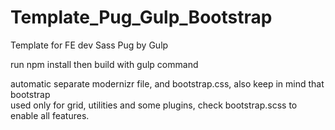# Template_Pug_Gulp_Bootstrap
Template for FE dev Sass Pug by Gulp

run npm install then build with gulp command

automatic separate modernizr file, and bootstrap.css, also keep in mind that bootstrap <br />
used only for grid, utilities and some plugins, check bootstrap.scss to enable all features.
